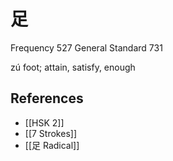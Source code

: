 # 足
Frequency 527
General Standard 731

zú
foot; attain, satisfy, enough

## References
- [[HSK 2]]
- [[7 Strokes]]
- [[足 Radical]]